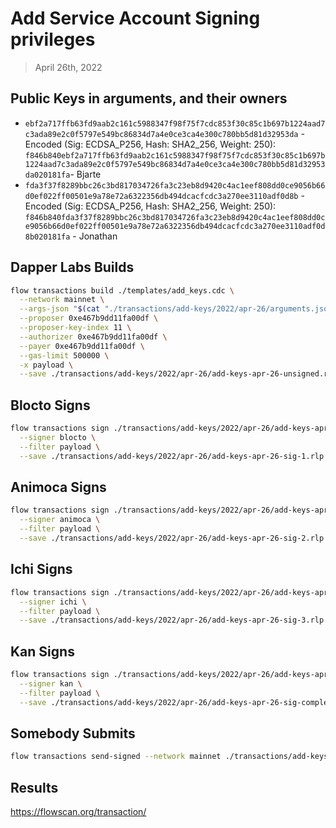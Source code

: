 # Add Service Account Signing privileges

> April 26th, 2022

## Public Keys in arguments, and their owners

- `ebf2a717ffb63fd9aab2c161c5988347f98f75f7cdc853f30c85c1b697b1224aad7c3ada89e2c0f5797e549bc86834d7a4e0ce3ca4e300c780bb5d81d32953da` - Encoded (Sig: ECDSA_P256, Hash: SHA2_256, Weight: 250): `f846b840ebf2a717ffb63fd9aab2c161c5988347f98f75f7cdc853f30c85c1b697b1224aad7c3ada89e2c0f5797e549bc86834d7a4e0ce3ca4e300c780bb5d81d32953da020181fa`- Bjarte
- `fda3f37f8289bbc26c3bd817034726fa3c23eb8d9420c4ac1eef808dd0ce9056b66d0ef022ff00501e9a78e72a6322356db494dcacfcdc3a270ee3110adf0d8b` - Encoded (Sig: ECDSA_P256, Hash: SHA2_256, Weight: 250): `f846b840fda3f37f8289bbc26c3bd817034726fa3c23eb8d9420c4ac1eef808dd0ce9056b66d0ef022ff00501e9a78e72a6322356db494dcacfcdc3a270ee3110adf0d8b020181fa` - Jonathan


## Dapper Labs Builds

```sh
flow transactions build ./templates/add_keys.cdc \
  --network mainnet \
  --args-json "$(cat "./transactions/add-keys/2022/apr-26/arguments.json")" \
  --proposer 0xe467b9dd11fa00df \
  --proposer-key-index 11 \
  --authorizer 0xe467b9dd11fa00df \
  --payer 0xe467b9dd11fa00df \
  --gas-limit 500000 \
  -x payload \
  --save ./transactions/add-keys/2022/apr-26/add-keys-apr-26-unsigned.rlp
```

## Blocto Signs

```sh
flow transactions sign ./transactions/add-keys/2022/apr-26/add-keys-apr-26-unsigned.rlp \
  --signer blocto \
  --filter payload \
  --save ./transactions/add-keys/2022/apr-26/add-keys-apr-26-sig-1.rlp
```

## Animoca Signs

```sh
flow transactions sign ./transactions/add-keys/2022/apr-26/add-keys-apr-26-sig-1.rlp \
  --signer animoca \
  --filter payload \
  --save ./transactions/add-keys/2022/apr-26/add-keys-apr-26-sig-2.rlp
```

## Ichi Signs

```sh
flow transactions sign ./transactions/add-keys/2022/apr-26/add-keys-apr-26-sig-2.rlp \
  --signer ichi \
  --filter payload \
  --save ./transactions/add-keys/2022/apr-26/add-keys-apr-26-sig-3.rlp
```

## Kan Signs

```sh
flow transactions sign ./transactions/add-keys/2022/apr-26/add-keys-apr-26-sig-3.rlp \
  --signer kan \
  --filter payload \
  --save ./transactions/add-keys/2022/apr-26/add-keys-apr-26-sig-complete.rlp
```


## Somebody Submits

```sh
flow transactions send-signed --network mainnet ./transactions/add-keys/2022/apr-26/add-keys-apr-26-sig-complete.rlp
```

## Results

https://flowscan.org/transaction/
